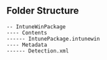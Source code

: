 #

## Folder Structure

```
-- IntuneWinPackage
---- Contents
------ IntunePackage.intunewin
---- Metadata
------ Detection.xml
```
